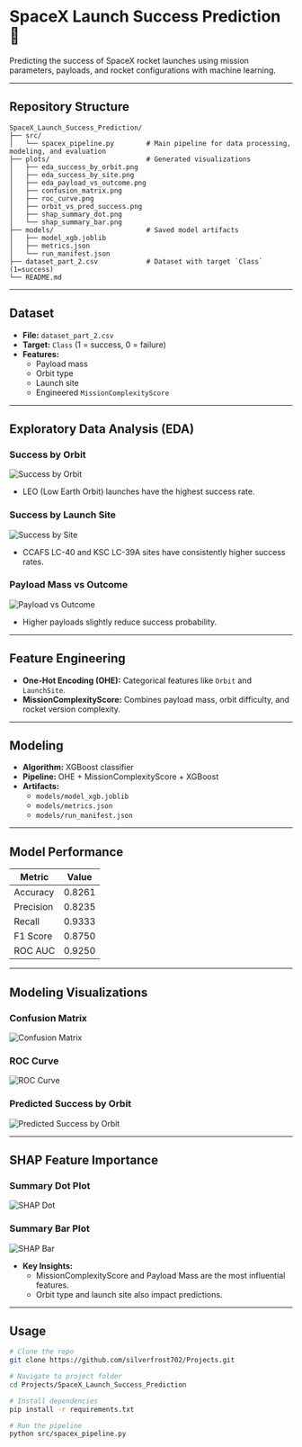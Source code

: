 # SpaceX Launch Success Prediction 🚀

Predicting the success of SpaceX rocket launches using mission parameters, payloads, and rocket configurations with machine learning.

---

## Repository Structure

```text
SpaceX_Launch_Success_Prediction/
├── src/
│   └── spacex_pipeline.py        # Main pipeline for data processing, modeling, and evaluation
├── plots/                        # Generated visualizations
│   ├── eda_success_by_orbit.png
│   ├── eda_success_by_site.png
│   ├── eda_payload_vs_outcome.png
│   ├── confusion_matrix.png
│   ├── roc_curve.png
│   ├── orbit_vs_pred_success.png
│   ├── shap_summary_dot.png
│   └── shap_summary_bar.png
├── models/                       # Saved model artifacts
│   ├── model_xgb.joblib
│   ├── metrics.json
│   └── run_manifest.json
├── dataset_part_2.csv            # Dataset with target `Class` (1=success)
└── README.md

```
---

## Dataset

- **File:** `dataset_part_2.csv`  
- **Target:** `Class` (1 = success, 0 = failure)  
- **Features:**  
  - Payload mass  
  - Orbit type  
  - Launch site  
  - Engineered `MissionComplexityScore`  

---

## Exploratory Data Analysis (EDA)

### Success by Orbit
![Success by Orbit](plots/eda_success_by_orbit.png)  
- LEO (Low Earth Orbit) launches have the highest success rate.  

### Success by Launch Site
![Success by Site](plots/eda_success_by_site.png)  
- CCAFS LC-40 and KSC LC-39A sites have consistently higher success rates.  

### Payload Mass vs Outcome
![Payload vs Outcome](plots/eda_payload_vs_outcome.png)  
- Higher payloads slightly reduce success probability.  

---

## Feature Engineering

- **One-Hot Encoding (OHE):** Categorical features like `Orbit` and `LaunchSite`.  
- **MissionComplexityScore:** Combines payload mass, orbit difficulty, and rocket version complexity.  

---

## Modeling

- **Algorithm:** XGBoost classifier  
- **Pipeline:** OHE + MissionComplexityScore + XGBoost  
- **Artifacts:**  
  - `models/model_xgb.joblib`  
  - `models/metrics.json`  
  - `models/run_manifest.json`  

---

## Model Performance

| Metric    | Value   |
|-----------|---------|
| Accuracy  | 0.8261  |
| Precision | 0.8235  |
| Recall    | 0.9333  |
| F1 Score  | 0.8750  |
| ROC AUC   | 0.9250  |

---

## Modeling Visualizations

### Confusion Matrix
![Confusion Matrix](plots/confusion_matrix.png)  

### ROC Curve
![ROC Curve](plots/roc_curve.png)  

### Predicted Success by Orbit
![Predicted Success by Orbit](plots/orbit_vs_pred_success.png)  

---

## SHAP Feature Importance

### Summary Dot Plot
![SHAP Dot](plots/shap_summary_dot.png)  

### Summary Bar Plot
![SHAP Bar](plots/shap_summary_bar.png)  

- **Key Insights:**  
  - MissionComplexityScore and Payload Mass are the most influential features.  
  - Orbit type and launch site also impact predictions.

---

## Usage

```bash
# Clone the repo
git clone https://github.com/silverfrost702/Projects.git

# Navigate to project folder
cd Projects/SpaceX_Launch_Success_Prediction

# Install dependencies
pip install -r requirements.txt

# Run the pipeline
python src/spacex_pipeline.py

